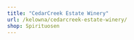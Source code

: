 ```yaml
---
title: "CedarCreek Estate Winery"
url: /kelowna/cedarcreek-estate-winery/
shop: Spirituosen
---
```

